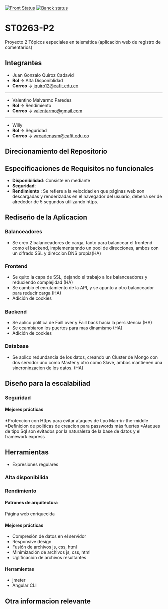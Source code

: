 
[![Front Status](https://img.shields.io/badge/FrontStatus-Online-green)](https://st0263-v8.tk)
[![ Banck status](https://img.shields.io/badge/ApiStatus-Online-green)](https://api-v8.tk)


# ST0263-P2
Proyecto 2 Tópicos especiales en telemática (aplicación web de registro de comentarios)

## Integrantes

* Juan Gonzalo Quiroz Cadavid
* **Rol ->** Alta Disponiblidad
* **Correo ->** jquiro12@eafit.edu.co

----

* Valentino Malvarmo Paredes
* **Rol ->** Rendimiento
* **Correo ->** valentarmo@gmail.com
----

* Willy
* **Rol ->** Seguridad
* **Correo ->** wrcadenasm@eafit.edu.co

## Direcionamiento del Repositorio


## Especificaciones de Requisitos no funcionales

* **Disponibilidad**: Consiste en mediante
* **Seguridad**:
* **Rendimiento** : Se refiere a la velocidad en que páginas web son descargadas y renderizadas en el navegador del usuario, debería ser de alrededor de 5 segundos utilizando https.

## Rediseño de la Aplicacion

### Balanceadores
* Se creo 2 balanceadores de carga, tanto para balancear el frontend como el backend, implementanndo un pool de direcciones, ambos con un cifrado SSL y direccion DNS propia(HA)
### Frontend
* Se quito la capa de SSL, dejando el trabajo a los balanceadores y reduciendo complejidad (HA)
* Se cambio el enrutamiento de la API, y se apunto a otro balanceador para reducir carga (HA)
* Adición de cookies
### Backend
* Se aplico politica de Faill over y Faill back hacia la persistencia (HA)
* Se ccambiaron los puertos para mas dinamismo (HA)
* Adición de cookies
### Database
* Se aplico redundancia de los datos, creando un Cluster de Mongo con dos servidor uno como Master y otro como Slave, ambos mantienen una sincroninzacion de los datos. (HA)

## Diseño para la escalabiliad

### Seguridad

#### Mejores prácticas

*Proteccion con Https para evitar ataques de tipo Man-in-the-middle
*Definicion de politicas de creacion para passwords más fuertes
*Ataques de tipo Sql son evitados por la naturaleza de la base de datos y el framework express

## Herramientas

* Expresiones regulares

### Alta disponibilida

### Rendimiento

#### Patrones de arquitectura

Página web enriquecida

#### Mejores prácticas

* Compresión de datos en el servidor
* Responsive design
* Fusión de archivos js, css, html
* Minimización de archivos js, css, html
* Uglificación de archivos resultantes

#### Herramientas

* jmeter
* Angular CLI

## Otra informacion relevante
